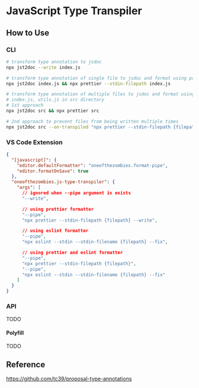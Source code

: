 # JavaScript Type Transpiler

## How to Use

### CLI

```sh
# transform type annotation to jsdoc
npx jst2doc --write index.js

# transform type annotation of single file to jsdoc and format using prettier
npx jst2doc index.js && npx prettier --stdin-filepath index.js

# transform type annotation of multiple files to jsdoc and format using prettier
# index.js, utils.js in src directory
# 1st approach
npx jst2doc src && npx prettier src

# 2nd approach to prevent files from being written multiple times
npx jst2doc src --on-transpiled "npx prettier --stdin-filepath {filepath}"
```

### VS Code Extension

```json
{
  "[javascript]": {
    "editor.defaultFormatter": "oneofthezombies.format-pipe",
    "editor.formatOnSave": true
  },
  "oneofthezombies.js-type-transpiler": {
    "args": [
      // ignored when --pipe argument is exists
      "--write",

      // using prettier formatter
      "--pipe",
      "npx prettier --stdin-filepath {filepath} --write",

      // using eslint formatter
      "--pipe",
      "npx eslint --stdin --stdin-filename {filepath} --fix",

      // using prettier and eslint formatter
      "--pipe",
      "npx prettier --stdin-filepath {filepath}",
      "--pipe",
      "npx eslint --stdin --stdin-filename {filepath} --fix"
    ]
  }
}
```

### API

TODO

#### Polyfill

TODO

## Reference

<https://github.com/tc39/proposal-type-annotations>

```

```

